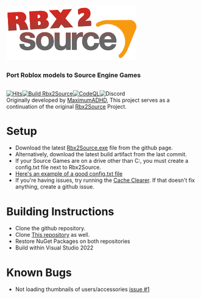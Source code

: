 # ![rbx2source](Resources/Images/smallRbx2SourceLogo.png)
### Port Roblox models to Source Engine Games
##
[![Hits](https://hits.seeyoufarm.com/api/count/incr/badge.svg?url=https%3A%2F%2Fgithub.com%2FStarLandRBLX%2FRbx2Source&count_bg=%2379C83D&title_bg=%23555555&icon=&icon_color=%23E7E7E7&title=hits&edge_flat=false)](https://hits.seeyoufarm.com)[![Build Rbx2Source](https://github.com/StarLandRBLX/Rbx2Source/actions/workflows/build.yml/badge.svg)](https://github.com/StarLandRBLX/Rbx2Source/actions/workflows/build.yml)[![CodeQL](https://github.com/StarLandRBLX/Rbx2Source/actions/workflows/codeql.yml/badge.svg)](https://github.com/qfoxb/Rbx2Source-gh-actions-test/actions/workflows/codeql.yml)![Discord](https://discordapp.com/api/guilds/787797824557154344/widget.png?style=shield)                         
Originally developed by [MaximumADHD](https://github.com/MaximumADHD), This project serves as a continuation of the original [Rbx2Source](https://github.com/MaximumADHD/Rbx2Source) Project.

# Setup
- Download the latest [Rbx2Source.exe](https://github.com/StarLandRBLX/Rbx2Source/raw/main/Rbx2Source.exe) file from the github page. 
- Alternatively, download the latest build artifact from the last commit.      
- If your Source Games are on a drive other than C:, you must create a config.txt file next to Rbx2Source.
- [Here's an example of a good config.txt file](https://github.com/StarLandRBLX/Rbx2Source/raw/main/config.example.txt)
- If you're having issues, try running the [Cache Clearer](https://github.com/StarLandRBLX/Rbx2Source/raw/main/Clear%20Cache.bat).  If that doesn't fix anything, create a github issue.

# Building Instructions
- Clone the github repository.
- Clone [This repository](https://github.com/MaximumADHD/Roblox-File-Format/) as well.
- Restore NuGet Packages on both repositories
- Build within Visual Studio 2022

# Known Bugs
- Not loading thumbnails of users/accessories [issue #1](https://github.com/StarLandRBLX/Rbx2Source/issues/1)